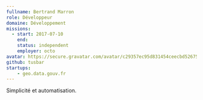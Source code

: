 ```yaml
---
fullname: Bertrand Marron
role: Développeur
domaine: Développement
missions:
  - start: 2017-07-10
    end:
    status: independent
    employer: octo
avatar: https://secure.gravatar.com/avatar/c29357ec95d831454ceecbd52675a75b?size=512
github: tusbar
startups:
    - geo.data.gouv.fr
---
```


Simplicité et automatisation.
